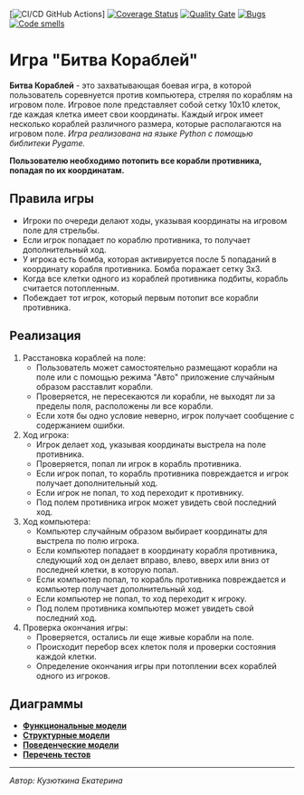[![CI/CD GitHub Actions](https://github.com/KatrinKuzyutkina/First/actions/workflows/main.yml/badge.svg)]
[![Coverage Status](https://coveralls.io/repos/KatrinKuzyutkina/First/badge.svg?branch=main)](https://coveralls.io/github/KatrinKuzyutkina/gtest?branch=main)
[![Quality Gate](https://sonarcloud.io/api/project_badges/measure?project=KatrinKuzyutkina_First&metric=alert_status)](https://sonarcloud.io/dashboard?id=KatrinKuzyutkina_First)
[![Bugs](https://sonarcloud.io/api/project_badges/measure?project=KatrinKuzyutkina_First&metric=bugs)](https://sonarcloud.io/summary/new_code?id=KatrinKuzyutkina_First)
[![Code smells](https://sonarcloud.io/api/project_badges/measure?project=KatrinKuzyutkina_First&metric=code_smells)](https://sonarcloud.io/dashboard?id=KatrinKuzyutkina_First)

# Игра "Битва Кораблей"
**Битва Кораблей** - это захватывающая боевая игра, в которой пользователь соревнуется против компьютера, стреляя по кораблям на игровом поле. 
Игровое поле представляет собой сетку 10x10 клеток, где каждая клетка имеет свои координаты.
Каждый игрок имеет несколько кораблей различного размера, которые располагаются на игровом поле.
*Игра реализована на языке Python с помощью библитеки Pygame.*

**Пользователю необходимо потопить все корабли противника, попадая по их координатам.**
## Правила игры
- Игроки по очереди делают ходы, указывая координаты на игровом поле для стрельбы.
- Если игрок попадает по кораблю противника, то получает дополнительный ход.
- У игрока есть бомба, которая активируется после 5 попаданий в координату корабля противника. Бомба поражает сетку 3x3.
- Когда все клетки одного из кораблей противника подбиты, корабль считается потопленным.
- Побеждает тот игрок, который первым потопит все корабли противника.
## Реализация
1. Расстановка кораблей на поле:
   - Пользователь может самостоятельно размещают корабли на поле или с помощью режима "Авто" приложение случайным образом расставлит корабли.
   - Проверяется, не пересекаются ли корабли, не выходят ли за пределы поля, расположены ли все корабли.
   - Если хотя бы одно условие неверно, игрок получает сообщение с содержанием ошибки.
2. Ход игрока:
   - Игрок делает ход, указывая координаты выстрела на поле противника.
   - Проверяется, попал ли игрок в корабль противника.
   - Если игрок попал, то корабль противника повреждается и игрок получает дополнительный ход.
   - Если игрок не попал, то ход переходит к противнику.
   - Под полем противника игрок может увидеть свой последний ход.
3. Ход компьютера:
   - Компьютер случайным образом выбирает координаты для выстрела по полю игрока.
   - Если компьютер попадает в координату корабля противника, следующий ход он делает вправо, влево, вверх или вниз от последней клетки, в которую попал.
   - Если компьютер попал, то корабль противника повреждается и компьютер получает дополнительный ход.
   - Если компьютер не попал, то ход переходит к игроку.
   - Под полем противника компьютер может увидеть свой последний ход.
4. Проверка окончания игры:
   - Проверяется, остались ли еще живые корабли на поле.
   - Происходит перебор всех клеток поля и проверки состояния каждой клетки.
   - Определение окончания игры при потоплении всех кораблей одного из игроков.

## Диаграммы
* [**Функциональные модели**](docs/functions.md)
* [**Структурные модели**](docs/struct.md)
* [**Поведенческие модели**](docs/behavior.md)
* [**Перечень тестов**](docs/descriptions.md)

***
*Автор: Кузюткина Екатерина*

